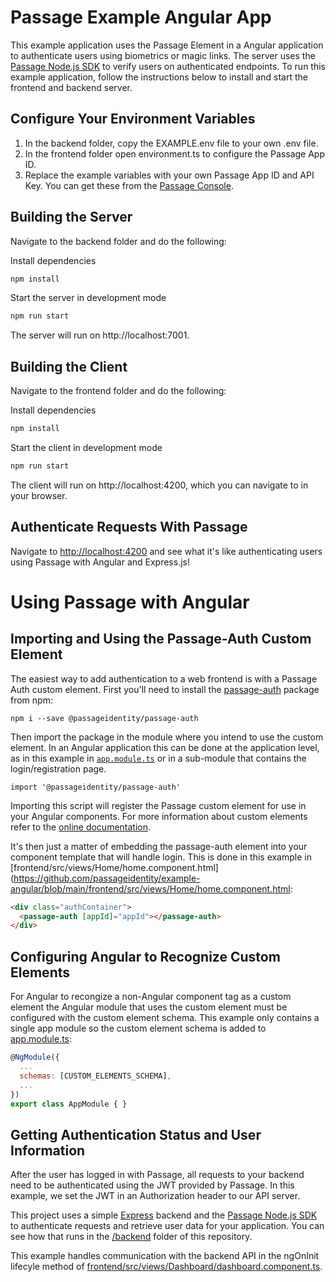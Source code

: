# Passage Example Angular App

This example application uses the Passage Element in a Angular application to authenticate users using biometrics or magic links. The server uses the 
[Passage Node.js SDK](https://www.npmjs.com/package/@passageidentity/passage-node) to verify users on authenticated endpoints. To run this example application, follow the instructions below to install and start the 
frontend and backend server.

## Configure Your Environment Variables

1. In the backend folder, copy the EXAMPLE.env file to your own .env file.
1. In the frontend folder open environment.ts to configure the Passage App ID.
1. Replace the example variables with your own Passage App ID and API Key. You can get these from the [Passage Console](https://console.passage.id).

## Building the Server

Navigate to the backend folder and do the following:

Install dependencies
```bash
npm install
```

Start the server in development mode
```bash
npm run start
```

The server will run on http://localhost:7001.


## Building the Client

Navigate to the frontend folder and do the following:

Install dependencies
```bash
npm install
```

Start the client in development mode
```bash
npm run start
```

The client will run on http://localhost:4200, which you can navigate to in your browser.

## Authenticate Requests With Passage

Navigate to [http://localhost:4200](http://localhost:4200) and see what it's like authenticating users using Passage with Angular and Express.js!

# Using Passage with Angular

## Importing and Using the Passage-Auth Custom Element
The easiest way to add authentication to a web frontend is with a Passage Auth custom element. First you'll need to install the [passage-auth](https://www.npmjs.com/package/@passageidentity/passage-auth) package from npm:
```
npm i --save @passageidentity/passage-auth
```
Then import the package in the module where you intend to use the custom element. In an Angular application this can be done at the application level, as in this example in [`app.module.ts`](https://github.com/passageidentity/example-angular/blob/main/frontend/src/app/app.module.ts) or in a sub-module that contains the login/registration page.
```
import '@passageidentity/passage-auth'
```
Importing this script will register the Passage custom element for use in your Angular components. For more information about custom elements refer to the [online documentation](https://developer.mozilla.org/en-US/docs/Web/Web_Components/Using_custom_elements).

It's then just a matter of embedding the passage-auth element into your component template that will handle login. This is done in this example in [frontend/src/views/Home/home.component.html](https://github.com/passageidentity/example-angular/blob/main/frontend/src/views/Home/home.component.html:
```html
<div class="authContainer">
  <passage-auth [appId]="appId"></passage-auth>
</div>
```

## Configuring Angular to Recognize Custom Elements
For Angular to recongize a non-Angular component tag as a custom element the Angular module that uses the custom element must be configured with the custom element schema. This example only contains a single app module so the custom element schema is added to [app.module.ts](https://github.com/passageidentity/example-angular/blob/main/frontend/src/app/app.module.ts):
```javascript
@NgModule({
  ...
  schemas: [CUSTOM_ELEMENTS_SCHEMA],
  ...
})
export class AppModule { }
```

## Getting Authentication Status and User Information
After the user has logged in with Passage, all requests to your backend need to be authenticated using the JWT provided by Passage. In this example, we set the JWT in an Authorization header to our API server. 

This project uses a simple [Express](https://expressjs.com/) backend and the [Passage Node.js SDK](https://www.npmjs.com/package/@passageidentity/passage-node) to authenticate requests and retrieve user data for your application. You can see how that runs in the [/backend](https://github.com/passageidentity/example-angular/tree/main/backend) folder of this repository.

This example handles communication with the backend API in the ngOnInit lifecyle method of [frontend/src/views/Dashboard/dashboard.component.ts](https://github.com/passageidentity/example-angular/blob/main/frontend/src/views/Dashboard/dashboard.component.ts).